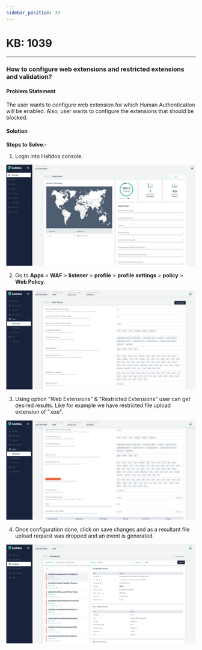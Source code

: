 ```yaml
---
sidebar_position: 39
---
```


# KB: 1039
-----------

### **How to configure web extensions and restricted extensions and validation?**

#### **Problem Statement**

The user wants to configure web extension for which Human Authentication will be enabled. Also, user wants to configure the extensions that should be blocked.

#### **Solution**

**Steps to Solve**:-

1. Login into Haltdos console.

![kb-1039](/img/waf/v7/kb/overview_kb_1039_1.png)

2. Go to **Apps** > **WAF** > **listener** > **profile** > **profile settings** > **policy**  > **Web Policy**.

![kb-1039](/img/waf/v7/kb/web_kb_1039_2.png)

3. Using option "Web Extensions" & "Restricted Extensions" user can get desired results. Like for example we have restricted file upload extension of ".exe".

![kb-1039](/img/waf/v7/kb/web_kb_1039_3.png)

4. Once configuration done, click on save changes and as a resultant file upload request was dropped and an event is generated.

![kb-1039](/img/waf/v7/kb/incident_kb_1039_4.png)


